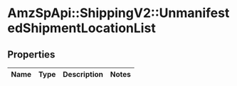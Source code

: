 # AmzSpApi::ShippingV2::UnmanifestedShipmentLocationList

## Properties
Name | Type | Description | Notes
------------ | ------------- | ------------- | -------------

